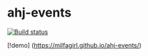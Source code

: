 # ahj-events
[![Build status](https://ci.appveyor.com/api/projects/status/9tsdoseqx0f94fac?svg=true)](https://ci.appveyor.com/project/Milfagirl/ahj-events)

[!demo] (https://milfagirl.github.io/ahj-events/)